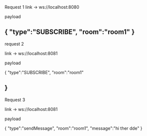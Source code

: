 Request 1
link ->  ws://localhost:8080

payload 

{
    "type":"SUBSCRIBE",
    "room":"room1"
} 
---------------------------------------
request 2

link -> ws://localhost:8081

payload 


{
    "type":"SUBSCRIBE",
    "room":"room1"

}
-----------------------------------
Request 3

link -> ws://localhost:8081

payload 

{
    "type":"sendMessage",
    "room":"room1",
    "message":"hi ther dde"
}
